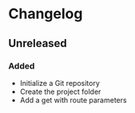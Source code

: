 # Changelog

## Unreleased

### Added

* Initialize a Git repository
* Create the project folder
* Add a get with route parameters 


